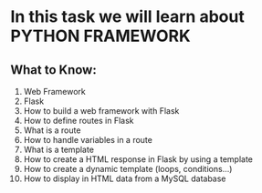 # In this task we will learn about PYTHON FRAMEWORK

## What to Know:
1. Web Framework
2. Flask
3. How to build a web framework with Flask
4. How to define routes in Flask
5. What is a route
6. How to handle variables in a route
6. What is a template
7. How to create a HTML response in Flask by using a template
8. How to create a dynamic template (loops, conditions…)
9. How to display in HTML data from a MySQL database












